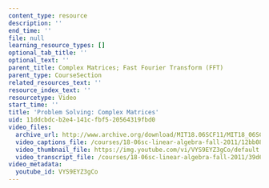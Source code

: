 ```yaml
---
content_type: resource
description: ''
end_time: ''
file: null
learning_resource_types: []
optional_tab_title: ''
optional_text: ''
parent_title: Complex Matrices; Fast Fourier Transform (FFT)
parent_type: CourseSection
related_resources_text: ''
resource_index_text: ''
resourcetype: Video
start_time: ''
title: 'Problem Solving: Complex Matrices'
uid: 11ddcbdc-b2e4-141c-fbf5-20564319fbd0
video_files:
  archive_url: http://www.archive.org/download/MIT18.06SCF11/MIT18_06SC_110711_D2_300k.mp4
  video_captions_file: /courses/18-06sc-linear-algebra-fall-2011/12bb08cabfcd59f9a6fdcd70a76fd4c8_VYS9EYZ3gCo.vtt
  video_thumbnail_file: https://img.youtube.com/vi/VYS9EYZ3gCo/default.jpg
  video_transcript_file: /courses/18-06sc-linear-algebra-fall-2011/39d6f27b1a470a4f44a6872dbe427ced_VYS9EYZ3gCo.pdf
video_metadata:
  youtube_id: VYS9EYZ3gCo
---
```

